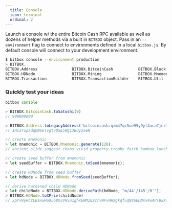 ```yaml
---
  title: Console
  icon: terminal
  ordinal: 2
---
```


Launch a console w/ the entire Bitcoin Cash RPC available as well as dozens of helper methods via a built in `BITBOX` object. Pass in an `--environment` flag to connect to environments defined in a local `bitbox.js`. By default console will connect to your development environment.

```bash
$ bitbox console --environment production
> BITBOX.
BITBOX.Address               BITBOX.BitcoinCash           BITBOX.Block                 BITBOX.Blockchain            BITBOX.Control               BITBOX.Crypto                BITBOX.ECPair                BITBOX.Generating            BITBOX.restURL
BITBOX.HDNode                BITBOX.Mining                BITBOX.Mnemonic              BITBOX.Network               BITBOX.Price                 BITBOX.RawTransactions       BITBOX.Script                BITBOX.Socket
BITBOX.Transaction           BITBOX.TransactionBuilder    BITBOX.Util
```

### Quickly test your ideas


```javascript
bitbox console

> BITBOX.BitcoinCash.toSatoshi(9)
// 900000000

> BITBOX.Address.toLegacyAddress('bitcoincash:qzm47qz5ue99y9yl4aca7jnz7dwgdenl85jkfx3znl')
// 1HiaTupadqQN66Tvgt7QSE5Wg13BUy25eN

// create mnemonic
> let mnemonic = BITBOX.Mnemonic.generate(128);
// ancient slide suggest chaos vivid property trophy faith bamboo lunch save hint

// create seed buffer from mnemonic
> let seedBuffer = BITBOX.Mnemonic.toSeed(mnemonic);

// create HDNode from seed buffer
> let hdNode = BITBOX.HDNode.fromSeed(seedBuffer);

// derive hardened child HDNode
> let childNode = BITBOX.HDNode.derivePath(hdNode, "m/44'/145'/0'");
> BITBOX.HDNode.toXPriv(childNode)
// xprv9yHczLBaxwHo85o8mJVHSu1ghxEWM2QZcrvWFvHWXgkqfuqNz6EDNxv4wAPTBwX7nkrnBTPgdCZi7qyQAF72MF4KTq9UzzygDhvBajpwScs

